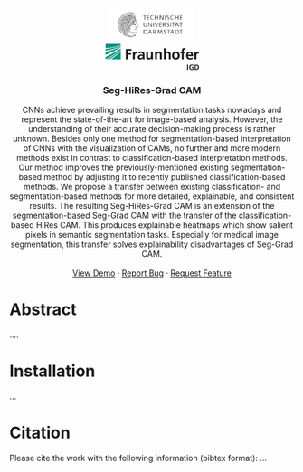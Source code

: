 <br />
<div align="center">
  
  <a href="https://github.com">
    <img src="readme_images/TUDA.png" alt="Logo" width="150" height="62">
  </a>
  <br />
  <a href="https://github.com">
    <img src="readme_images/IGD.jpg" alt="Logo" width="165" height="46">
  </a>
  

  <h3 align="center">Seg-HiRes-Grad CAM</h3>

  <p align="center">
    CNNs achieve prevailing results in segmentation tasks nowadays and represent the state-of-the-art for image-based analysis. However, the understanding of their 
    accurate decision-making process is rather unknown. Besides only one method for segmentation-based interpretation of CNNs with the visualization of CAMs, no
    further and more modern methods exist in contrast to classification-based interpretation methods. Our method improves the previously-mentioned existing 
    segmentation-based method by adjusting it to recently published classification-based methods. We propose a transfer between existing classification- and 
    segmentation-based methods for more detailed, explainable, and consistent results. The resulting Seg-HiRes-Grad CAM is an extension of the segmentation-based 
    Seg-Grad CAM with the transfer of the classification-based HiRes CAM. This produces explainable heatmaps which show salient pixels in semantic segmentation tasks. 
    Especially for medical image segmentation, this transfer solves explainability disadvantages of Seg-Grad CAM.
    <br />
    <br />
    <a href="https://github.com/">View Demo</a>
    ·
    <a href="https://github.com/">Report Bug</a>
    ·
    <a href="https://github.com/">Request Feature</a>
  </p>
</div>


# Abstract
....


# Installation
...

# Citation
Please cite the work with the following information (bibtex format):
...
